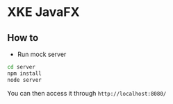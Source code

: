 # XKE JavaFX

## How to

- Run mock server

```bash
cd server
npm install
node server
```

You can then access it through `http://localhost:8080/`
